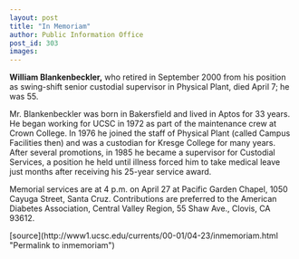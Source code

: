 ```yaml
---
layout: post
title: "In Memoriam"
author: Public Information Office
post_id: 303
images:
---
```


<p>
  <b>William Blankenbeckler,</b> who retired in September 2000 from his position as swing-shift senior custodial supervisor in Physical Plant, died April 7; he was 55.
</p>
<p>
  Mr. Blankenbeckler was born in Bakersfield and lived in Aptos for 33 years. He began working for UCSC in 1972 as part of the maintenance crew at Crown College. In 1976 he joined the staff of Physical Plant (called Campus Facilities then) and was a custodian for Kresge College for many years. After several promotions, in 1985 he became a supervisor for Custodial Services, a position he held until illness forced him to take medical leave just months after receiving his 25-year service award.
</p>
<p>
  Memorial services are at 4 p.m. on April 27 at Pacific Garden Chapel, 1050 Cayuga Street, Santa Cruz. Contributions are preferred to the American Diabetes Association, Central Valley Region, 55 Shaw Ave., Clovis, CA 93612.<br>
  </p>
[source](http://www1.ucsc.edu/currents/00-01/04-23/inmemoriam.html "Permalink to inmemoriam")
